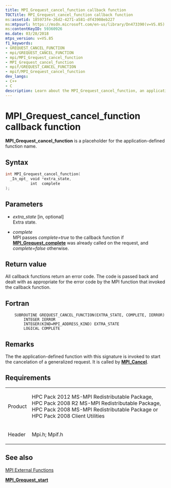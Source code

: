 ```yaml
---
title: MPI_Grequest_cancel_function callback function
TOCTitle: MPI_Grequest_cancel_function callback function
ms:assetid: 185973fe-26d2-4271-a581-df43908eb227
ms:mtpsurl: https://msdn.microsoft.com/en-us/library/Dn473390(v=VS.85)
ms:contentKeyID: 59360926
ms.date: 03/28/2018
mtps_version: v=VS.85
f1_keywords:
- GREQUEST_CANCEL_FUNCTION
- mpi/GREQUEST_CANCEL_FUNCTION
- mpi/MPI_Grequest_cancel_function
- MPI_Grequest_cancel_function
- mpif/GREQUEST_CANCEL_FUNCTION
- mpif/MPI_Grequest_cancel_function
dev_langs:
- C++
- C
description: Learn about the MPI_Grequest_cancel_function, an application-defined function for canceling a generalized request in MPI. Explore syntax, parameters, and more.
---
```


# MPI\_Grequest\_cancel\_function callback function

**MPI\_Grequest\_cancel\_function** is a placeholder for the application-defined function name.

## Syntax

``` c++
int MPI_Grequest_cancel_function(
  _In_opt_ void *extra_state,
           int  complete
);
```

## Parameters

  - *extra\_state* \[in, optional\]  
    Extra state.

  - *complete*  
    MPI passes *complete=true* to the callback function if [**MPI\_Grequest\_complete**](mpi-grequest-complete-function.md) was already called on the request, and *complete=false* otherwise.

## Return value

All callback functions return an error code. The code is passed back and dealt with as appropriate for the error code by the MPI function that invoked the callback function.

## Fortran

``` FORTRAN
    SUBROUTINE GREQUEST_CANCEL_FUNCTION(EXTRA_STATE, COMPLETE, IERROR)
        INTEGER IERROR
        INTEGER(KIND=MPI_ADDRESS_KIND) EXTRA_STATE
        LOGICAL COMPLETE
```

## Remarks

The the application-defined function with this signature is invoked to start the cancelation of a generalized request. It is called by [**MPI\_Cancel**](mpi-cancel-function.md).

## Requirements

<table>
<colgroup>
<col/>
<col/>
</colgroup>
<tbody>
<tr class="odd">
<td><p>Product</p></td>
<td><p>HPC Pack 2012 MS-MPI Redistributable Package, HPC Pack 2008 R2 MS-MPI Redistributable Package, HPC Pack 2008 MS-MPI Redistributable Package or HPC Pack 2008 Client Utilities</p></td>
</tr>
<tr class="even">
<td><p>Header</p></td>
<td>Mpi.h;
Mpif.h</td>
</tr>
</tbody>
</table>


## See also

[MPI External Functions](mpi-external-functions.md)

[**MPI\_Grequest\_start**](mpi-grequest-start-function.md)

